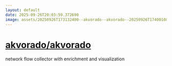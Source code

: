 ```yaml
---
layout: default
date: 2025-09-26T20:03:59.372690
image: assets/20250926T173132400--akvorado--akvorado--20250926T174001088--cropped.png
---
```


# [akvorado/akvorado](https://github.com/akvorado/akvorado)

network flow collector with enrichment and visualization
